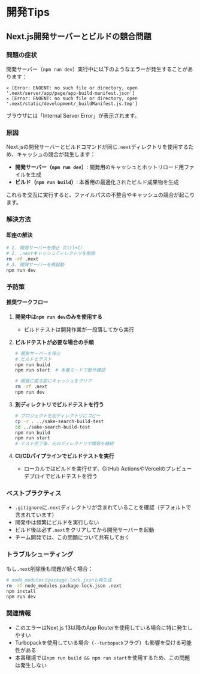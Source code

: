 # 開発Tips

## Next.js開発サーバーとビルドの競合問題

### 問題の症状
開発サーバー（`npm run dev`）実行中に以下のようなエラーが発生することがあります：

```
⨯ [Error: ENOENT: no such file or directory, open '.next/server/app/page/app-build-manifest.json']
⨯ [Error: ENOENT: no such file or directory, open '.next/static/development/_buildManifest.js.tmp']
```

ブラウザには「Internal Server Error」が表示されます。

### 原因
Next.jsの開発サーバーとビルドコマンドが同じ`.next`ディレクトリを使用するため、キャッシュの競合が発生します：

- **開発サーバー（`npm run dev`）**: 開発用のキャッシュとホットリロード用ファイルを生成
- **ビルド（`npm run build`）**: 本番用の最適化されたビルド成果物を生成

これらを交互に実行すると、ファイルパスの不整合やキャッシュの競合が起こります。

### 解決方法

#### 即座の解決
```bash
# 1. 開発サーバーを停止（Ctrl+C）
# 2. .nextキャッシュディレクトリを削除
rm -rf .next
# 3. 開発サーバーを再起動
npm run dev
```

### 予防策

#### 推奨ワークフロー

1. **開発中は`npm run dev`のみを使用する**
   - ビルドテストは開発作業が一段落してから実行

2. **ビルドテストが必要な場合の手順**
   ```bash
   # 開発サーバーを停止
   # ビルドとテスト
   npm run build
   npm run start  # 本番モードで動作確認
   
   # 開発に戻る前にキャッシュをクリア
   rm -rf .next
   npm run dev
   ```

3. **別ディレクトリでビルドテストを行う**
   ```bash
   # プロジェクトを別ディレクトリにコピー
   cp -r . ../sake-search-build-test
   cd ../sake-search-build-test
   npm run build
   npm run start
   # テスト完了後、元のディレクトリで開発を継続
   ```

4. **CI/CDパイプラインでビルドテストを実行**
   - ローカルではビルドを実行せず、GitHub ActionsやVercelのプレビューデプロイでビルドテストを行う

### ベストプラクティス

- `.gitignore`に`.next`ディレクトリが含まれていることを確認（デフォルトで含まれています）
- 開発中は頻繁にビルドを実行しない
- ビルド後は必ず`.next`をクリアしてから開発サーバーを起動
- チーム開発では、この問題について共有しておく

### トラブルシューティング

もし`.next`削除後も問題が続く場合：

```bash
# node_modulesとpackage-lock.jsonも再生成
rm -rf node_modules package-lock.json .next
npm install
npm run dev
```

### 関連情報

- このエラーはNext.js 13以降のApp Routerを使用している場合に特に発生しやすい
- Turbopackを使用している場合（`--turbopack`フラグ）も影響を受ける可能性がある
- 本番環境では`npm run build && npm run start`を使用するため、この問題は発生しない